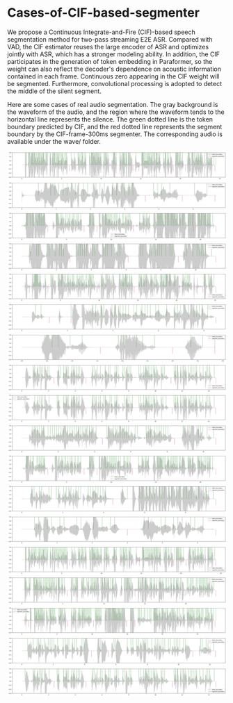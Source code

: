 # Cases-of-CIF-based-segmenter

We propose a Continuous Integrate-and-Fire (CIF)-based speech segmentation method for two-pass streaming E2E ASR. 
Compared with VAD, the CIF estimator reuses the large encoder of ASR and optimizes jointly with ASR, which has a stronger modeling ability.
In addition, the CIF participates in the generation of token embedding in Paraformer, so the weight can also reflect the decoder's dependence on acoustic information contained in each frame. 
Continuous zero appearing in the CIF weight will be segmented. 
Furthermore, convolutional processing is adopted to detect the middle of the silent segment. 

Here are some cases of real audio segmentation. 
The gray background is the waveform of the audio, and the region where the waveform tends to the horizontal line represents the silence. 
The green dotted line is the token boundary predicted by CIF, and the red dotted line represents the segment boundary by the CIF-frame-300ms segmenter.
The corresponding audio is available under the wave/ folder.

![Case1](https://raw.githubusercontent.com/Susanna1999/Cases-of-CIF-based-segmenter/main/figure/05d810ff-4df3-47e1-a2b2-f47995d0243f_01_29.png)
![Case2](https://raw.githubusercontent.com/Susanna1999/Cases-of-CIF-based-segmenter/main/figure/05d810ff-4df3-47e1-a2b2-f47995d0243f_03_5.png)
![Case3](https://raw.githubusercontent.com/Susanna1999/Cases-of-CIF-based-segmenter/main/figure/05d810ff-4df3-47e1-a2b2-f47995d0243f_05_28.png)
![Case4](https://raw.githubusercontent.com/Susanna1999/Cases-of-CIF-based-segmenter/main/figure/05d810ff-4df3-47e1-a2b2-f47995d0243f_06_18.png)
![Case5](https://raw.githubusercontent.com/Susanna1999/Cases-of-CIF-based-segmenter/main/figure/1d3362c2-10d1-4e7a-a34c-17e0ffc50e74_01_10.png)
![Case6](https://raw.githubusercontent.com/Susanna1999/Cases-of-CIF-based-segmenter/main/figure/1d3362c2-10d1-4e7a-a34c-17e0ffc50e74_01_26.png)
![Case7](https://raw.githubusercontent.com/Susanna1999/Cases-of-CIF-based-segmenter/main/figure/1d3362c2-10d1-4e7a-a34c-17e0ffc50e74_02_19.png)
![Case8](https://raw.githubusercontent.com/Susanna1999/Cases-of-CIF-based-segmenter/main/figure/4dd57583-bda4-4a55-b944-f91261a1bfd3_04_3.png)
![Case9](https://raw.githubusercontent.com/Susanna1999/Cases-of-CIF-based-segmenter/main/figure/f7ed1260-bc0e-4e8a-be6b-1c2eb25d2a4a_04_2.png)
![Case10](https://raw.githubusercontent.com/Susanna1999/Cases-of-CIF-based-segmenter/main/figure/6bbef4d0-5f32-416f-8822-34fe0fe0b2e5_06_5.png)
![Case11](https://raw.githubusercontent.com/Susanna1999/Cases-of-CIF-based-segmenter/main/figure/6bbef4d0-5f32-416f-8822-34fe0fe0b2e5_06_13.png)
![Case12](https://raw.githubusercontent.com/Susanna1999/Cases-of-CIF-based-segmenter/main/figure/1d3362c2-10d1-4e7a-a34c-17e0ffc50e74_03_34.png)
![Case13](https://raw.githubusercontent.com/Susanna1999/Cases-of-CIF-based-segmenter/main/figure/2ca5b9ad-03f0-4019-8ac3-af49573a80a2_04_12.png)
![Case14](https://raw.githubusercontent.com/Susanna1999/Cases-of-CIF-based-segmenter/main/figure/f7ed1260-bc0e-4e8a-be6b-1c2eb25d2a4a_01_32.png)
![Case15](https://raw.githubusercontent.com/Susanna1999/Cases-of-CIF-based-segmenter/main/figure/f7ed1260-bc0e-4e8a-be6b-1c2eb25d2a4a_03_17.png)
![Case16](https://raw.githubusercontent.com/Susanna1999/Cases-of-CIF-based-segmenter/main/figure/f7ed1260-bc0e-4e8a-be6b-1c2eb25d2a4a_03_39.png)
![Case17](https://raw.githubusercontent.com/Susanna1999/Cases-of-CIF-based-segmenter/main/figure/f7ed1260-bc0e-4e8a-be6b-1c2eb25d2a4a_04_1.png)
![Case18](https://raw.githubusercontent.com/Susanna1999/Cases-of-CIF-based-segmenter/main/figure/6bbef4d0-5f32-416f-8822-34fe0fe0b2e5_04_17.png)
